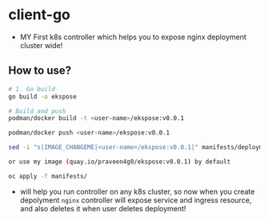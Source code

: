 # client-go
* MY First k8s controller which helps you to expose nginx deployment cluster wide!

## How to use?
```bash
# 1. Go build
go build -o ekspose

# Build and push 
podman/docker build -t <user-name>/ekspose:v0.0.1

podman/docker push <user-name>/ekspose:v0.0.1

sed -i "s|IMAGE_CHANGEME|<user-name>/ekspose:v0.0.1|" manifests/deployment.yaml

or use my image (quay.io/praveen4g0/ekspose:v0.0.1) by default

oc apply -f manifests/
```
* will help you run controller on any k8s cluster, so now when you create depolyment `nginx` controller will expose service and ingress resource, and also deletes it when user deletes deployment!